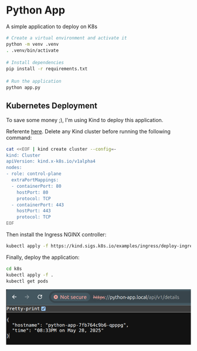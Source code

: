 # Python App

A simple application to deploy on K8s

```bash
# Create a virtual environment and activate it
python -m venv .venv
. .venv/bin/activate

# Install dependencies
pip install -r requirements.txt

# Run the application
python app.py
```

## Kubernetes Deployment

To save some money ;), I'm using Kind to deploy this application.

Referente [here](https://kind.sigs.k8s.io/docs/user/ingress/). Delete any Kind cluster before running the following command:

```bash
cat <<EOF | kind create cluster --config=-
kind: Cluster
apiVersion: kind.x-k8s.io/v1alpha4
nodes:
- role: control-plane
  extraPortMappings:
  - containerPort: 80
    hostPort: 80
    protocol: TCP
  - containerPort: 443
    hostPort: 443
    protocol: TCP
EOF
```

Then install the Ingress NGINX controller:

```bash
kubectl apply -f https://kind.sigs.k8s.io/examples/ingress/deploy-ingress-nginx.yaml
```

Finally, deploy the application:

```bash
cd k8s
kubectl apply -f .
kubectl get pods
```
![image](README.assets/deployment-check.png)  